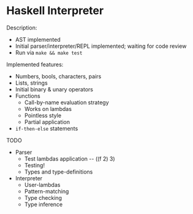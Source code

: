 # Haskell Interpreter


Description:
- AST implemented
- Initial parser/interpreter/REPL implemented; waiting for code review
- Run via `make && make test`


Implemented features:
- Numbers, bools, characters, pairs
- Lists, strings
- Initial binary & unary operators
- Functions
    - Call-by-name evaluation strategy
    - Works on lambdas
    - Pointless style 
    - Partial application
- `if-then-else` statements


TODO
- Parser
    - Test lambdas application -- ((f 2) 3)
    - Testing!
    - Types and type-definitions
- Interpreter
    - User-lambdas
    - Pattern-matching
    - Type checking
    - Type inference